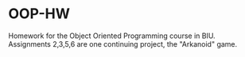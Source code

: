 # OOP-HW
Homework for the Object Oriented Programming course in BIU. 
Assignments 2,3,5,6 are one continuing project, the "Arkanoid" game.
